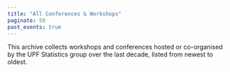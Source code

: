 ```yaml
---
title: "All Conferences & Workshops"
paginate: 50
past_events: true
---
```


This archive collects workshops and conferences hosted or co-organised by the UPF Statistics group over the last decade, listed from newest to oldest.